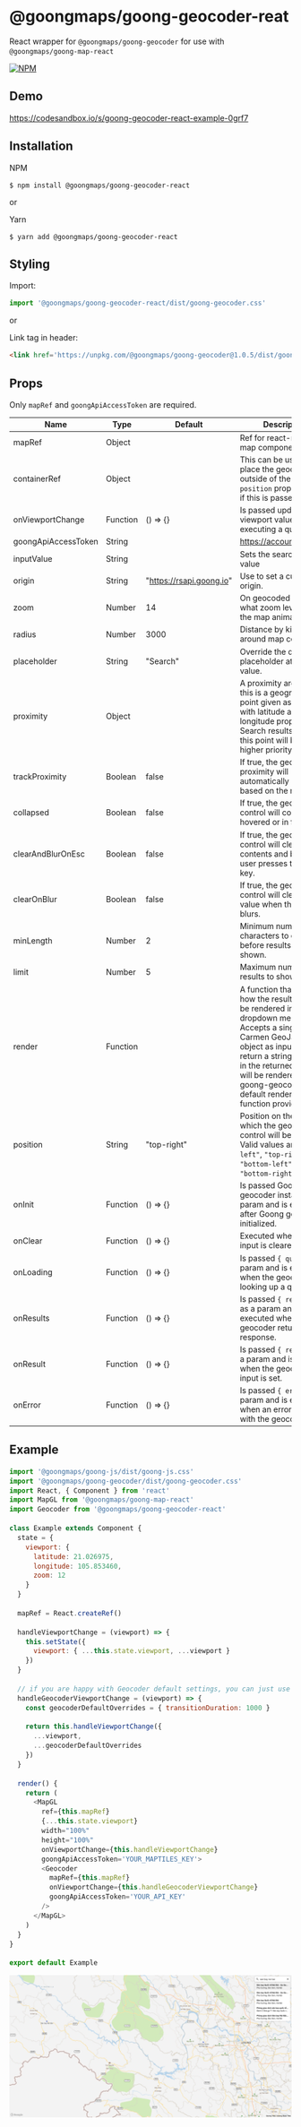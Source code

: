 # @goongmaps/goong-geocoder-reat

React wrapper for `@goongmaps/goong-geocoder` for use with `@goongmaps/goong-map-react`

[![NPM](https://img.shields.io/npm/v/@goongmaps/goong-geocoder-react.svg)](https://www.npmjs.com/package/@goongmaps/goong-geocoder-react)


## Demo
https://codesandbox.io/s/goong-geocoder-react-example-0grf7

## Installation
NPM
```
$ npm install @goongmaps/goong-geocoder-react
```

or

Yarn
```
$ yarn add @goongmaps/goong-geocoder-react
```

## Styling
Import:
```js
import '@goongmaps/goong-geocoder-react/dist/goong-geocoder.css'
```

or

Link tag in header:
```html
<link href='https://unpkg.com/@goongmaps/goong-geocoder@1.0.5/dist/goong-geocoder.css' rel='stylesheet' />
```


## Props
Only `mapRef` and `goongApiAccessToken` are required.

| Name | Type | Default | Description |
|--- | --- | --- | --- |
| mapRef | Object | | Ref for react-map-gl map component.
| containerRef | Object | | This can be used to place the geocoder outside of the map. The `position` prop is ignored if this is passed in.
| onViewportChange | Function | () => {} | Is passed updated viewport values after executing a query.
| goongApiAccessToken | String | | https://account.goong.io
| inputValue | String | | Sets the search input value
| origin | String | "https://rsapi.goong.io" | Use to set a custom API origin.
| zoom | Number | 14 | On geocoded result what zoom level should the map animate to
| radius | Number | 3000 | Distance by kilometers around map center
| placeholder | String | "Search" | Override the default placeholder attribute value.
| proximity | Object | | A proximity argument: this is a geographical point given as an object with latitude and longitude properties. Search results closer to this point will be given higher priority.
| trackProximity | Boolean | false | If true, the geocoder proximity will automatically update based on the map view.
| collapsed | Boolean | false | If true, the geocoder control will collapse until hovered or in focus.
| clearAndBlurOnEsc | Boolean | false | If true, the geocoder control will clear it's contents and blur when user presses the escape key.
| clearOnBlur | Boolean | false | If true, the geocoder control will clear its value when the input blurs.
| minLength | Number | 2 | Minimum number of characters to enter before results are shown.
| limit | Number | 5 | Maximum number of results to show.
| render | Function | | A function that specifies how the results should be rendered in the dropdown menu. Accepts a single Carmen GeoJSON object as input and return a string. Any html in the returned string will be rendered. Uses goong-geocoder's default rendering if no function provided.  
| position | String | "top-right" | Position on the map to which the geocoder control will be added. Valid values are `"top-left"`, `"top-right"`, `"bottom-left"`, and `"bottom-right"`.
| onInit | Function | () => {} | Is passed Goong geocoder instance as param and is executed after Goong geocoder is initialized.
| onClear | Function | () => {} | Executed when the input is cleared.
| onLoading | Function | () => {} | Is passed `{ query }` as a param and is executed when the geocoder is looking up a query.
| onResults | Function | () => {} | Is passed `{ results }` as a param and is executed when the geocoder returns a response.
| onResult | Function | () => {} | Is passed `{ result }` as a param and is executed when the geocoder input is set.
| onError | Function | () => {} | Is passed `{ error }` as a param and is executed when an error occurs with the geocoder.
  
  
  
## Example
```js
import '@goongmaps/goong-js/dist/goong-js.css'
import '@goongmaps/goong-geocoder/dist/goong-geocoder.css'
import React, { Component } from 'react'
import MapGL from '@goongmaps/goong-map-react'
import Geocoder from '@goongmaps/goong-geocoder-react'

class Example extends Component {
  state = {
    viewport: {
      latitude: 21.026975,
      longitude: 105.853460,
      zoom: 12
    }
  }

  mapRef = React.createRef()

  handleViewportChange = (viewport) => {
    this.setState({
      viewport: { ...this.state.viewport, ...viewport }
    })
  }

  // if you are happy with Geocoder default settings, you can just use handleViewportChange directly
  handleGeocoderViewportChange = (viewport) => {
    const geocoderDefaultOverrides = { transitionDuration: 1000 }

    return this.handleViewportChange({
      ...viewport,
      ...geocoderDefaultOverrides
    })
  }

  render() {
    return (
      <MapGL
        ref={this.mapRef}
        {...this.state.viewport}
        width="100%"
        height="100%"
        onViewportChange={this.handleViewportChange}
        goongApiAccessToken='YOUR_MAPTILES_KEY'>
        <Geocoder
          mapRef={this.mapRef}
          onViewportChange={this.handleGeocoderViewportChange}
          goongApiAccessToken='YOUR_API_KEY'
        />
      </MapGL>
    )
  }
}

export default Example

```

![goong-geocoder-react example screenshot](goong-geocoder-react-screenshot.png)
